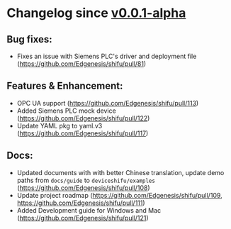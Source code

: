 # Changelog since [v0.0.1-alpha](https://github.com/Edgenesis/shifu/releases/tag/v0.0.1-alpha)
## Bug fixes:
- Fixes an issue with Siemens PLC's driver and deployment file (https://github.com/Edgenesis/shifu/pull/81)

## Features & Enhancement:
- OPC UA support (https://github.com/Edgenesis/shifu/pull/113)
- Added Siemens PLC mock device (https://github.com/Edgenesis/shifu/pull/122)
- Update YAML pkg to yaml.v3 (https://github.com/Edgenesis/shifu/pull/117)

## Docs:
- Updated documents with with better Chinese translation, update demo paths from `docs/guide` to `deviceshifu/examples` (https://github.com/Edgenesis/shifu/pull/108)
- Update project roadmap (https://github.com/Edgenesis/shifu/pull/109, https://github.com/Edgenesis/shifu/pull/111) 
- Added Development guide for Windows and Mac (https://github.com/Edgenesis/shifu/pull/121)